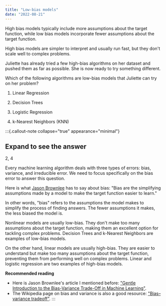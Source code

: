 ```yaml
---
title: "Low-bias models"
date: "2022-08-21"
---
```


High bias models typically include more assumptions about the target function, while low bias models incorporate fewer assumptions about the target function.

High bias models are simpler to interpret and usually run fast, but they don't scale well to complex problems.

Juliette has already tried a few high-bias algorithms on her dataset and pushed them as far as possible. She is now ready to try something different.

Which of the following algorithms are low-bias models that Juliette can try on her problem?  

1. Linear Regression  

2. Decision Trees  

3. Logistic Regression  

4. k-Nearest Neighbors (KNN)  

:::{.callout-note collapse="true" appearance="minimal"}
##  Expand to see the answer

2, 4

Every machine learning algorithm deals with three types of errors: bias, variance, and irreducible error. We need to focus specifically on the bias error to answer this question.

Here is what [Jason Brownlee](https://machinelearningmastery.com/gentle-introduction-to-the-bias-variance-trade-off-in-machine-learning/) has to say about bias: "Bias are the simplifying assumptions made by a model to make the target function easier to learn."

In other words, "bias" refers to the assumptions the model makes to simplify the process of finding answers. The fewer assumptions it makes, the less biased the model is.

Nonlinear models are usually low-bias. They don't make too many assumptions about the target function, making them an excellent option for tackling complex problems. Decision Trees and k-Nearest Neighbors are examples of low-bias models.

On the other hand, linear models are usually high-bias. They are easier to understand but make too many assumptions about the target function, preventing them from performing well on complex problems. Linear and logistic regression are two examples of high-bias models.

**Recommended reading**

* Here is Jason Brownlee's article I mentioned before: ["Gentle Introduction to the Bias-Variance Trade-Off in Machine Learning"](https://machinelearningmastery.com/gentle-introduction-to-the-bias-variance-trade-off-in-machine-learning/).
* The Wikipedia page on bias and variance is also a good resource: ["Bias–variance tradeoff"](https://en.wikipedia.org/wiki/Bias%E2%80%93variance_tradeoff).
:::

